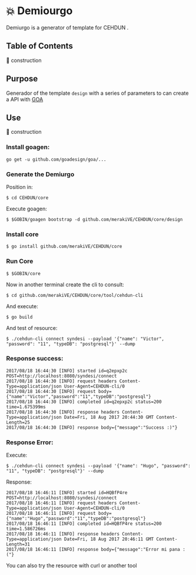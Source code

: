  # :boom: Demiourgo 

Demiurgo is a generator of template for CEHDUN .


## Table of Contents

:construction: construction

## Purpose

Generador of the template ```design``` with a series of parameters to can create a API with [GOA](https://github.com/goadesign/goa)


## Use

:construction: construction


### Install goagen:

```
go get -u github.com/goadesign/goa/...
```

### Generate the Demiurgo

Position in:

```
$ cd CEHDUN/core
```

Execute goagen:

```
$ $GOBIN/goagen bootstrap -d github.com/merakiVE/CEHDUN/core/design
```

### Install core

```
$ go install github.com/merakiVE/CEHDUN/core
```

### Run Core

```
$ $GOBIN/core
```

Now in another terminal create the cli to consult:

```
$ cd github.com/merakiVE/CEHDUN/core/tool/cehdun-cli
```

And execute:

```
$ go build
```

And test of resource:

```
$ ./cehdun-cli connect syndesi --payload '{"name": "Victor", "password": "11", "typeDB": "postgresql"}' --dump
```

### Response success:

```
2017/08/18 16:44:30 [INFO] started id=q2epxp2c POST=http://localhost:8080/syndesi/connect
2017/08/18 16:44:30 [INFO] request headers Content-Type=application/json User-Agent=CEHDUN-cli/0
2017/08/18 16:44:30 [INFO] request body={"name":"Victor","password":"11","typeDB":"postgresql"}
2017/08/18 16:44:30 [INFO] completed id=q2epxp2c status=200 time=1.675399ms
2017/08/18 16:44:30 [INFO] response headers Content-Type=application/json Date=Fri, 18 Aug 2017 20:44:30 GMT Content-Length=25
2017/08/18 16:44:30 [INFO] response body={"message":"Success :)"}
```

### Response Error:


Execute:

```
$ ./cehdun-cli connect syndesi --payload '{"name": "Hugo", "password": "11", "typeDB": "postgresql"}' --dump
```

Response:

```
2017/08/18 16:46:11 [INFO] started id=HQBfP4re POST=http://localhost:8080/syndesi/connect
2017/08/18 16:46:11 [INFO] request headers Content-Type=application/json User-Agent=CEHDUN-cli/0
2017/08/18 16:46:11 [INFO] request body={"name":"Hugo","password":"11","typeDB":"postgresql"}
2017/08/18 16:46:11 [INFO] completed id=HQBfP4re status=200 time=1.586726ms
2017/08/18 16:46:11 [INFO] response headers Content-Type=application/json Date=Fri, 18 Aug 2017 20:46:11 GMT Content-Length=31
2017/08/18 16:46:11 [INFO] response body={"message":"Error mi pana :("}
```

You can also try the resource with curl or another tool


